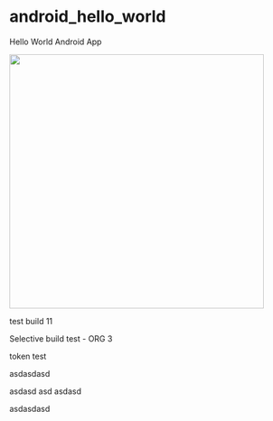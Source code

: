android_hello_world
===================

Hello World Android App

<img src="http://i.imgur.com/dio0DXF.png" width="450" />

test build 11

Selective build test - ORG 3

token test

asdasdasd

asdasd
asd
asdasd


asdasdasd
